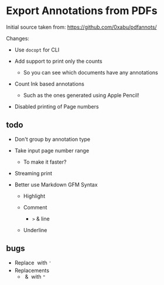 
# Export Annotations from PDFs

Initial source taken from: https://github.com/0xabu/pdfannots/

Changes:

* Use `docopt` for CLI

* Add support to print only the counts
    + So you can see which documents have any annotations
* Count Ink based annotations
    - Such as the ones generated using Apple Pencil!

* Disabled printing of Page numbers

## todo

* Don't group by annotation type

* Take input page number range
    - To make it faster?

* Streaming print

* Better use Markdown GFM Syntax
    - Highlight

    - Comment
        + `>` & line

    - Underline

## bugs

* Replace `` with `'`
* Replacements
    - `` & `` with `"`
